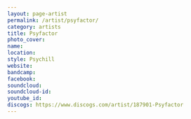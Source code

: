 ```yaml
---
layout: page-artist
permalink: /artist/psyfactor/
category: artists
title: Psyfactor
photo_cover: 
name: 
location: 
style: Psychill
website: 
bandcamp: 
facebook: 
soundcloud: 
soundcloud-id: 
youtube_id: 
discogs: https://www.discogs.com/artist/187901-Psyfactor
---
```

